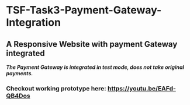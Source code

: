 # TSF-Task3-Payment-Gateway-Integration
## A Responsive Website with payment Gateway integrated
_**The Payment Gateway is integrated in test mode, does not take original payments.**_

### Checkout working prototype here: https://youtu.be/EAFd-QB4Dos


